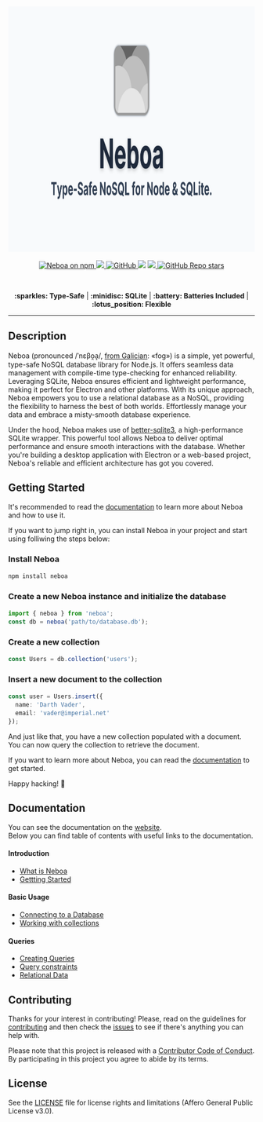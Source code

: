 <div align="center">
  <img src="https://github.com/aerotoad/neboa/blob/main/docs/public/social-image.png?raw=true" style="height:500px;">
  <p></p>
  
  <!--<h1>Neboa :fog:</h1>
  <h4><i>Seamless Data Management with Neboa: Type-Safe NoSQL for Node & SQLite.</i></h4>-->
  <a href="https://www.npmjs.com/neboa" rel="nofollow">
    <img alt="Neboa on npm" src="https://img.shields.io/npm/v/neboa.svg?logo=npm&amp;logoColor=fff&amp;label=NPM+package&amp;color=f59e0b" style="max-width: 100%;">
  </a>
  <a href="https://github.com/aerotoad/neboa/actions/workflows/ci.yml">
    <img src="https://github.com/aerotoad/neboa/actions/workflows/ci.yml/badge.svg">
  </a>
  <a href="https://github.com/aerotoad/neboa/blob/main/LICENSE">
    <img alt="GitHub" src="https://img.shields.io/github/license/aerotoad/neboa?logo=opensourceinitiative&logoColor=ffffff">
  </a>
  <img src="https://img.shields.io/badge/Project%20Status-Alpha-yellow?logo=git&amp;logoColor=white" style="max-width: 100%;">
  <a href="https://github.com/aerotoad/neboa/blob/main/CONTRIBUTING.md">
    <img src="https://img.shields.io/badge/PRs-welcome-brightgreen.svg" style="max-width: 100%;">
  </a>
  <a href="https://github.com/aerotoad/neboa/stargazers">
    <img alt="GitHub Repo stars" src="https://img.shields.io/github/stars/aerotoad/neboa?logo=github">
  </a>

&nbsp; 

  <p align="center" dir="auto">
    <b>:sparkles: Type-Safe</b> |
    <b>:minidisc: SQLite</b> |
    <b>:battery: Batteries Included</b> |
    <b>:lotus_position: Flexible</b>
  </p>

  <hr />
</div>

## Description

Neboa (pronounced /ˈnɛβo̯a̝/, [from Galician](https://en.wiktionary.org/wiki/n%C3%A9boa#Galician): «fog») is a simple, yet powerful, type-safe NoSQL database library for Node.js. It offers seamless data management with compile-time type-checking for enhanced reliability. Leveraging SQLite, Neboa ensures efficient and lightweight performance, making it perfect for Electron and other platforms. With its unique approach, Neboa empowers you to use a relational database as a NoSQL, providing the flexibility to harness the best of both worlds. Effortlessly manage your data and embrace a misty-smooth database experience.

Under the hood, Neboa makes use of [better-sqlite3](https://github.com/WiseLibs/better-sqlite3), a high-performance SQLite wrapper. This powerful tool allows Neboa to deliver optimal performance and ensure smooth interactions with the database. Whether you're building a desktop application with Electron or a web-based project, Neboa's reliable and efficient architecture has got you covered.

## Getting Started

It's recommended to read the [documentation](https://aerotoad.github.io/neboa/) to learn more about Neboa and how to use it.

If you want to jump right in, you can install Neboa in your project and start using folliwing the steps below:

### Install Neboa
```sh
npm install neboa
```

### Create a new Neboa instance and initialize the database
```typescript
import { neboa } from 'neboa';
const db = neboa('path/to/database.db');
```

### Create a new collection
```typescript
const Users = db.collection('users');
```

### Insert a new document to the collection
```typescript
const user = Users.insert({
  name: 'Darth Vader',
  email: 'vader@imperial.net'
});
```

And just like that, you have a new collection populated with a document. You can now query the collection to retrieve the document.

If you want to learn more about Neboa, you can read the [documentation](https://aerotoad.github.io/neboa/) to get started.

Happy hacking! :tada:

## Documentation

You can see the documentation on the [website](https://aerotoad.github.io/neboa/). 
<br/>
Below you can find table of contents with useful links to the documentation.

#### Introduction
- [What is Neboa](https://aerotoad.github.io/neboa/guide/what-is-neboa)
- [Gettting Started](https://aerotoad.github.io/neboa/guide/getting-started)

#### Basic Usage
- [Connecting to a Database](https://aerotoad.github.io/neboa/guide/basic/connecting-a-database)
- [Working with collections](https://aerotoad.github.io/neboa/guide/basic/working-with-collections)

#### Queries
- [Creating Queries](https://aerotoad.github.io/neboa/guide/queries/creating-queries)
- [Query constraints](https://aerotoad.github.io/neboa/guide/queries/query-constraints)
- [Relational Data](https://aerotoad.github.io/neboa/guide/queries/relational-data)

## Contributing

Thanks for your interest in contributing! Please, read on the guidelines for [contributing](CONTRIBUTING.md) and then check the [issues](https://github.com/aerotoad/neboa/issues) to see if there's anything you can help with.

Please note that this project is released with a [Contributor Code of Conduct](CODE_OF_CONDUCT.md). By participating in this project you agree to abide by its terms.

## License

See the [LICENSE](LICENSE) file for license rights and limitations (Affero General Public License v3.0).

